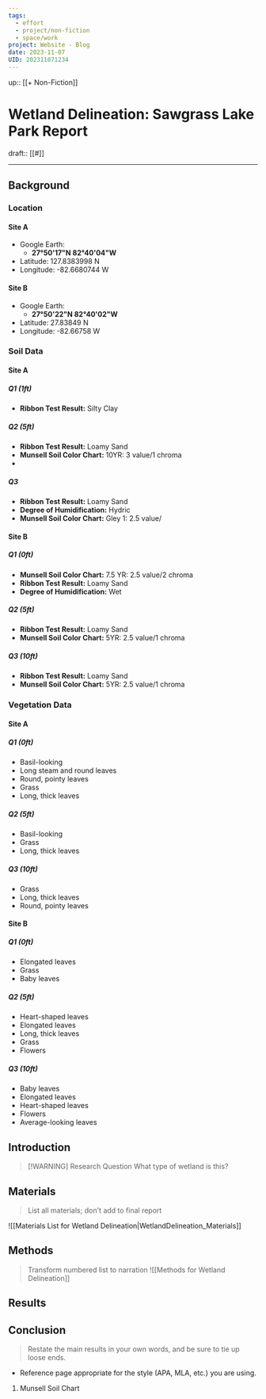 ```yaml
---
tags:
  - effort
  - project/non-fiction
  - space/work
project: Website - Blog
date: 2023-11-07
UID: 202311071234
---
```


up:: [[+ Non-Fiction]]

# Wetland Delineation: Sawgrass Lake Park Report

draft:: [[#]]

---
## Background

### Location
#### Site A
- Google Earth:
	- **27°50'17"N 82°40'04"W**
- Latitude: 127.8383998 N 
- Longitude: -82.6680744 W
#### Site B
- Google Earth:
	- **27°50'22"N 82°40'02"W**
- Latitude: 27.83849 N
- Longitude: -82.66758 W

### Soil Data
#### Site A
##### Q1 (1ft)
- **Ribbon Test Result:** Silty Clay
##### Q2 (5ft)
- **Ribbon Test Result:** Loamy Sand
- **Munsell Soil Color Chart:** 10YR: 3 value/1 chroma
- 
##### Q3
- **Ribbon Test Result:** Loamy Sand
- **Degree of Humidification:** Hydric
- **Munsell Soil Color Chart:** Gley 1: 2.5 value/

#### Site B
##### Q1 (0ft)
- **Munsell Soil Color Chart:** 7.5 YR: 2.5 value/2 chroma
- **Ribbon Test Result:** Loamy Sand
- **Degree of Humidification:** Wet
##### Q2 (5ft)
- **Ribbon Test Result:** Loamy Sand
- **Munsell Soil Color Chart:** 5YR: 2.5 value/1 chroma
##### Q3 (10ft)
- **Ribbon Test Result:** Loamy Sand
- **Munsell Soil Color Chart:** 5YR: 2.5 value/1 chroma

### Vegetation Data
#### Site A
##### Q1 (0ft)
- Basil-looking
- Long steam and round leaves
- Round, pointy leaves
- Grass
- Long, thick leaves
##### Q2 (5ft)
- Basil-looking
- Grass
- Long, thick leaves
##### Q3 (10ft)
- Grass
- Long, thick leaves
- Round, pointy leaves
#### Site B
##### Q1 (0ft)
- Elongated leaves
- Grass
- Baby leaves
##### Q2 (5ft)
- Heart-shaped leaves
- Elongated leaves
- Long, thick leaves
- Grass
- Flowers
##### Q3 (10ft)
- Baby leaves
- Elongated leaves
- Heart-shaped leaves
- Flowers
- Average-looking leaves


## Introduction

> [!WARNING] Research Question
> What type of wetland is this?

## Materials 
> List all materials; don't add to final report

![[Materials List for Wetland Delineation|WetlandDelineation_Materials]]

## Methods
> Transform numbered list to narration
![[Methods for Wetland Delineation]]

## Results



## Conclusion
> Restate the main results in your own words, and be sure to tie up loose ends.

- Reference page appropriate for the style (APA, MLA, etc.) you are using.

1. Munsell Soil Chart